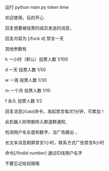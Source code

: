 运行
python main.py token time

欢迎使用，玩的开心

回复想要被投票的成员发送的消息，

回复内容为 [/fuck d] 禁言一天 
 
其他参数有 
 
 h 一小时（默认）投票人数 1/100 
 
 d 一天  投票人数 1/50 
 
 w 一周  投票人数 1/30 
 
 m 一个月 投票人数 1/10 
 
 f 永久 投票人数 1/2 
 
 回复消息[/cao]命令，发起禁言每次1分钟，可累加！
 
此机器人附带删除入群退群通知,

检测用户名长度和数字，当广告踢出 ，

长文本消息刷屏禁言1小时，联系方式广告禁言8小时 

命令[/findid number] 通过ID找用户名字

不要忘记给权限哦
